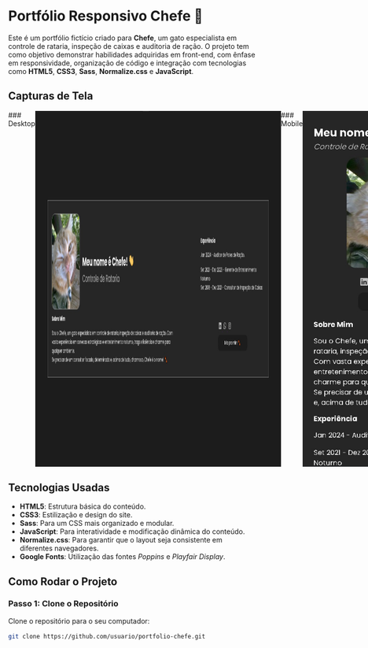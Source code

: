 # Portfólio Responsivo Chefe 🐾
Este é um portfólio fictício criado para **Chefe**, um gato especialista em controle de rataria, inspeção de caixas e auditoria de ração. O projeto tem como objetivo demonstrar habilidades adquiridas em front-end, com ênfase em responsividade, organização de código e integração com tecnologias como **HTML5**, **CSS3**, **Sass**, **Normalize.css** e **JavaScript**.


## Capturas de Tela
<div style="display: flex;">
### Desktop

<img src="src/img/desck_chef.jpeg" alt="Desktop" style="width: 500px;   height: auto;">
### Mobile
<img src="src/img/cell_chef.jpeg" alt="Mobile" style="width: 400px;   height: auto;">



</div>


## Tecnologias Usadas

- **HTML5**: Estrutura básica do conteúdo.
- **CSS3**: Estilização e design do site.
- **Sass**: Para um CSS mais organizado e modular.
- **JavaScript**: Para interatividade e modificação dinâmica do conteúdo.
- **Normalize.css**: Para garantir que o layout seja consistente em diferentes navegadores.
- **Google Fonts**: Utilização das fontes *Poppins* e *Playfair Display*.

## Como Rodar o Projeto

### Passo 1: Clone o Repositório

Clone o repositório para o seu computador:

```bash
git clone https://github.com/usuario/portfolio-chefe.git
